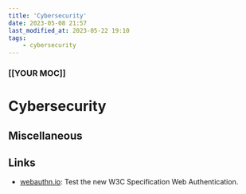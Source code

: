 ```yaml
---
title: 'Cybersecurity'
date: 2023-05-08 21:57
last_modified_at: 2023-05-22 19:10
tags:
    - cybersecurity
---
```


### [[YOUR MOC]]

# Cybersecurity

## Miscellaneous

## Links

-   [webauthn.io](https://webauthn.io/): Test the new W3C Specification Web Authentication.
